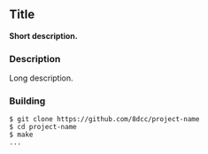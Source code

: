 ## Title
**Short description.**

### Description
Long description.

### Building

<!-- TODO: Change project-name -->
```console
$ git clone https://github.com/8dcc/project-name
$ cd project-name
$ make
...
```

